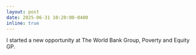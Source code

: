 ```yaml
---
layout: post
date: 2025-06-31 10:20:00-0400
inline: true
---
```



 I started a new opportunity at The World Bank Group, Poverty and Equity GP.
